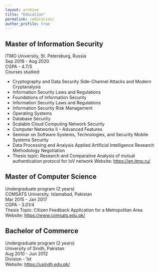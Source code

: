 ```yaml
---
layout: archive
title: "Education"
permalink: /education/
author_profile: true
---
```


Master of Information Security
---
ITMO University, St. Petersburg, Russia \
Sep 2018 - Aug 2020 \
CGPA - 4.7/5 \
Courses studied: 
- Cryptography and Data Security Side-Channel Attacks and Modern Cryptanalysis
- Information Security Laws and Regulations
- Foundations of Information Security
- Information Security Laws and Regulations
- Information Security Risk Management
- Operating Systems
- Database Security
- Scalable Cloud Computing Network Security
- Computer Networks II – Advanced Features
- Seminar on Software Systems, Technologies, and Security Mobile Systems Security
- Data Processing and Analysis Applied Artificial Intelligence Research Methodology Negotiation
- Thesis topic: Research and Comparative Analysis of mutual authentication protocol for IoV network
Website: https://en.itmo.ru/

Master of Computer Science
---
Undergraduate program (2 years) \
COMSATS University, Islamabad, Pakistan \
Mar 2015 - Jan 2017 \
CGPA - 3.01/4 \
Thesis Topic: Citizen Feedback Application for a Metropolitan Area \
Website: https://www.comsats.edu.pk/

Bachelor of Commerce
---
Undergraduate program (2 years) \
University of Sindh, Pakistan \
Aug 2010 - Jun 2012 \
Division - 1st \
Website: https://usindh.edu.pk/